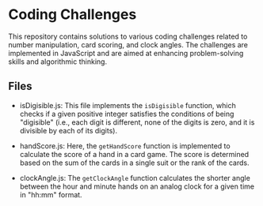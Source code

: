 # Coding Challenges

This repository contains solutions to various coding challenges related to number manipulation, card scoring, and clock angles. The challenges are implemented in JavaScript and are aimed at enhancing problem-solving skills and algorithmic thinking.

## Files

 - isDigisible.js: This file implements the `isDigisible` function, which checks if a given positive integer satisfies the conditions of being "digisible" (i.e., each    digit is different, none of the digits is zero, and it is divisible by each of its digits).

 - handScore.js: Here, the `getHandScore` function is implemented to calculate the score of a hand in a card game. The score is determined based on the sum of the        cards in a single suit or the rank of the cards.

 - clockAngle.js: The `getClockAngle` function calculates the shorter angle between the hour and minute hands on an analog clock for a given time in "hh:mm" format.
